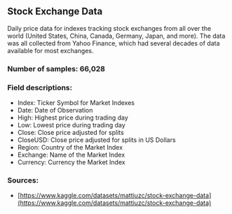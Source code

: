## Stock Exchange Data

Daily price data for indexes tracking stock exchanges from all over the world (United States, China, Canada, Germany, Japan, and more). The data was all collected from Yahoo Finance, which had several decades of data available for most exchanges.

### Number of samples: 66,028

### Field descriptions:

- Index: Ticker Symbol for Market Indexes
- Date: Date of Observation
- High: Highest price during trading day
- Low: Lowest price during trading day
- Close: Close price adjusted for splits
- CloseUSD: Close price adjusted for splits in US Dollars
- Region: Country of the Market Index
- Exchange: Name of the Market Index
- Currency: Currency the Market Index

### Sources:

- [https://www.kaggle.com/datasets/mattiuzc/stock-exchange-data](https://www.kaggle.com/datasets/mattiuzc/stock-exchange-data)
